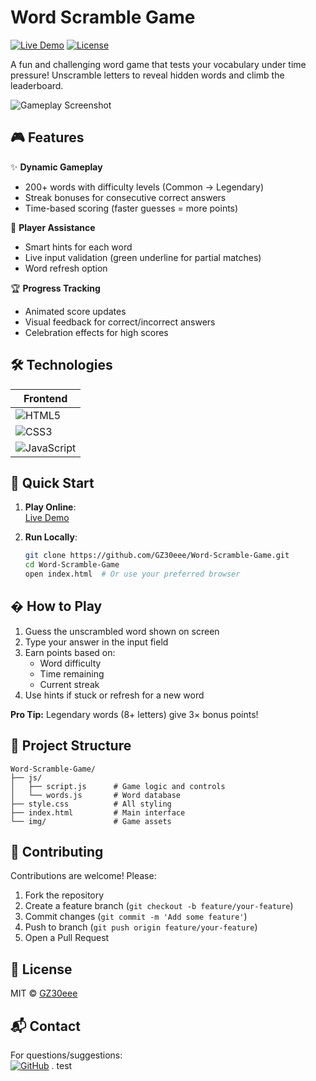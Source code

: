 # Word Scramble Game

[![Live Demo](https://img.shields.io/badge/Play%20Now-Live%20Demo-39A7FF?style=for-the-badge&logo=github)](https://gz30eee.github.io/Word-Scramble-Game/)
[![License](https://img.shields.io/badge/License-MIT-blue.svg?style=for-the-badge)](https://www.mit.edu/~amini/LICENSE.md)

A fun and challenging word game that tests your vocabulary under time pressure! Unscramble letters to reveal hidden words and climb the leaderboard.

![Gameplay Screenshot](https://github.com/GZ30eee/Word-Scramble-Game/assets/130747789/33f4db83-9792-496f-a089-5b6c228a7366)

## 🎮 Features

✨ **Dynamic Gameplay**
- 200+ words with difficulty levels (Common → Legendary)
- Streak bonuses for consecutive correct answers
- Time-based scoring (faster guesses = more points)

🎯 **Player Assistance**
- Smart hints for each word
- Live input validation (green underline for partial matches)
- Word refresh option

🏆 **Progress Tracking**
- Animated score updates
- Visual feedback for correct/incorrect answers
- Celebration effects for high scores

## 🛠 Technologies

| Frontend  |
|-----------|
| ![HTML5](https://img.shields.io/badge/HTML5-E34F26?style=for-the-badge&logo=html5&logoColor=white) |
| ![CSS3](https://img.shields.io/badge/CSS3-1572B6?style=for-the-badge&logo=css3&logoColor=white) |
| ![JavaScript](https://img.shields.io/badge/JavaScript-F7DF1E?style=for-the-badge&logo=javascript&logoColor=black) |

## 🚀 Quick Start

1. **Play Online**:  
   [Live Demo](https://gz30eee.github.io/Word-Scramble-Game/)

2. **Run Locally**:
   ```bash
   git clone https://github.com/GZ30eee/Word-Scramble-Game.git
   cd Word-Scramble-Game
   open index.html  # Or use your preferred browser
   ```

## � How to Play

1. Guess the unscrambled word shown on screen
2. Type your answer in the input field
3. Earn points based on:
   - Word difficulty
   - Time remaining
   - Current streak
4. Use hints if stuck or refresh for a new word

**Pro Tip:** Legendary words (8+ letters) give 3× bonus points!

## 📂 Project Structure

```
Word-Scramble-Game/
├── js/
│   ├── script.js      # Game logic and controls
│   └── words.js       # Word database
├── style.css          # All styling
├── index.html         # Main interface
└── img/               # Game assets
```

## 🤝 Contributing

Contributions are welcome! Please:
1. Fork the repository
2. Create a feature branch (`git checkout -b feature/your-feature`)
3. Commit changes (`git commit -m 'Add some feature'`)
4. Push to branch (`git push origin feature/your-feature`)
5. Open a Pull Request

## 📜 License

MIT © [GZ30eee](https://github.com/GZ30eee)

## 📬 Contact

For questions/suggestions:  
[![GitHub](https://img.shields.io/badge/GitHub-100000?style=for-the-badge&logo=github&logoColor=white)](https://github.com/GZ30eee) .
test
